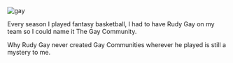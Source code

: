 ![gay][gay]

Every season I played fantasy basketball, I had to have Rudy Gay on my team so I could name it The Gay Community. 

Why Rudy Gay never created Gay Communities wherever he played is still a mystery to me. 

<!-- Images -->
[gay]: /sites/default/files/gay.jpeg
